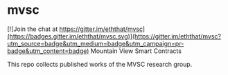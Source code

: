 # mvsc

[![Join the chat at https://gitter.im/eththat/mvsc](https://badges.gitter.im/eththat/mvsc.svg)](https://gitter.im/eththat/mvsc?utm_source=badge&utm_medium=badge&utm_campaign=pr-badge&utm_content=badge)
Mountain View Smart Contracts

This repo collects published works of the MVSC research group.
